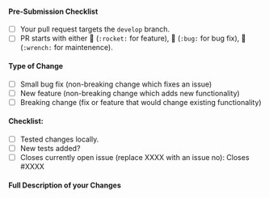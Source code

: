 #### Pre-Submission Checklist

- [ ] Your pull request targets the `develop` branch.
- [ ] PR starts with either 🚀 (`:rocket:` for feature), 🐛 (`:bug:` for bug fix), 🔧 (`:wrench:` for maintenence).

#### Type of Change

- [ ] Small bug fix (non-breaking change which fixes an issue)
- [ ] New feature (non-breaking change which adds new functionality)
- [ ] Breaking change (fix or feature that would change existing functionality)

#### Checklist:

- [ ] Tested changes locally.
- [ ] New tests added?
- [ ] Closes currently open issue (replace XXXX with an issue no): Closes #XXXX

#### Full Description of your Changes
